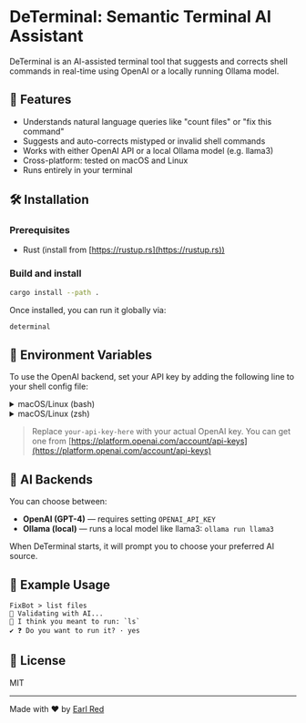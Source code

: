 # DeTerminal: Semantic Terminal AI Assistant

DeTerminal is an AI-assisted terminal tool that suggests and corrects shell commands in real-time using OpenAI or a locally running Ollama model.

## 🚀 Features

* Understands natural language queries like "count files" or "fix this command"
* Suggests and auto-corrects mistyped or invalid shell commands
* Works with either OpenAI API or a local Ollama model (e.g. llama3)
* Cross-platform: tested on macOS and Linux
* Runs entirely in your terminal

## 🛠️ Installation

### Prerequisites

* Rust (install from [https://rustup.rs](https://rustup.rs))

### Build and install

```bash
cargo install --path .
```

Once installed, you can run it globally via:

```bash
determinal
```

## 🔐 Environment Variables

To use the OpenAI backend, set your API key by adding the following line to your shell config file:

<details>
<summary>macOS/Linux (bash)</summary>

```bash
echo 'export OPENAI_API_KEY=your-api-key-here' >> ~/.bashrc
source ~/.bashrc
```

</details>

<details>
<summary>macOS/Linux (zsh)</summary>

```zsh
echo 'export OPENAI_API_KEY=your-api-key-here' >> ~/.zshrc
source ~/.zshrc
```

</details>

> Replace `your-api-key-here` with your actual OpenAI key. You can get one from [https://platform.openai.com/account/api-keys](https://platform.openai.com/account/api-keys)

## 🤖 AI Backends

You can choose between:

* **OpenAI (GPT-4)** — requires setting `OPENAI_API_KEY`
* **Ollama (local)** — runs a local model like llama3: `ollama run llama3`

When DeTerminal starts, it will prompt you to choose your preferred AI source.

## 🧪 Example Usage

```shell
FixBot > list files
💭 Validating with AI...
🤖 I think you meant to run: `ls`
✔ ❓ Do you want to run it? · yes
```

## 📝 License

MIT

---

Made with ❤️ by [Earl Red](https://github.com/earled)
